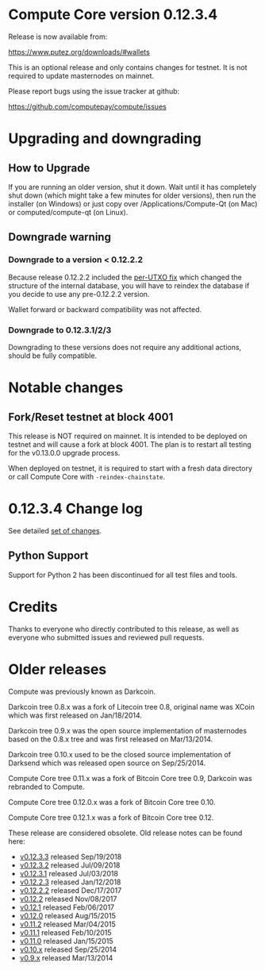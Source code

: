Compute Core version 0.12.3.4
==========================

Release is now available from:

  <https://www.putez.org/downloads/#wallets>

This is an optional release and only contains changes for testnet. It is not required to update masternodes on mainnet.

Please report bugs using the issue tracker at github:

  <https://github.com/computepay/compute/issues>


Upgrading and downgrading
=========================

How to Upgrade
--------------

If you are running an older version, shut it down. Wait until it has completely
shut down (which might take a few minutes for older versions), then run the
installer (on Windows) or just copy over /Applications/Compute-Qt (on Mac) or
computed/compute-qt (on Linux).

Downgrade warning
-----------------

### Downgrade to a version < 0.12.2.2

Because release 0.12.2.2 included the [per-UTXO fix](release-notes/compute/release-notes-0.12.2.2.md#per-utxo-fix)
which changed the structure of the internal database, you will have to reindex
the database if you decide to use any pre-0.12.2.2 version.

Wallet forward or backward compatibility was not affected.

### Downgrade to 0.12.3.1/2/3

Downgrading to these versions does not require any additional actions, should be
fully compatible.


Notable changes
===============

Fork/Reset testnet at block 4001
--------------------------------

This release is NOT required on mainnet. It is intended to be deployed on testnet and will cause a fork at block 4001.
The plan is to restart all testing for the v0.13.0.0 upgrade process.

When deployed on testnet, it is required to start with a fresh data directory or call Compute Core with `-reindex-chainstate`.

0.12.3.4 Change log
===================

See detailed [set of changes](https://github.com/computepay/compute/compare/v0.12.3.3...computepay:v0.12.3.4).

Python Support
--------------

Support for Python 2 has been discontinued for all test files and tools.

Credits
=======

Thanks to everyone who directly contributed to this release,
as well as everyone who submitted issues and reviewed pull requests.


Older releases
==============

Compute was previously known as Darkcoin.

Darkcoin tree 0.8.x was a fork of Litecoin tree 0.8, original name was XCoin
which was first released on Jan/18/2014.

Darkcoin tree 0.9.x was the open source implementation of masternodes based on
the 0.8.x tree and was first released on Mar/13/2014.

Darkcoin tree 0.10.x used to be the closed source implementation of Darksend
which was released open source on Sep/25/2014.

Compute Core tree 0.11.x was a fork of Bitcoin Core tree 0.9,
Darkcoin was rebranded to Compute.

Compute Core tree 0.12.0.x was a fork of Bitcoin Core tree 0.10.

Compute Core tree 0.12.1.x was a fork of Bitcoin Core tree 0.12.

These release are considered obsolete. Old release notes can be found here:

- [v0.12.3.3](https://github.com/computepay/compute/blob/master/doc/release-notes/compute/release-notes-0.12.3.3.md) released Sep/19/2018
- [v0.12.3.2](https://github.com/computepay/compute/blob/master/doc/release-notes/compute/release-notes-0.12.3.2.md) released Jul/09/2018
- [v0.12.3.1](https://github.com/computepay/compute/blob/master/doc/release-notes/compute/release-notes-0.12.3.1.md) released Jul/03/2018
- [v0.12.2.3](https://github.com/computepay/compute/blob/master/doc/release-notes/compute/release-notes-0.12.2.3.md) released Jan/12/2018
- [v0.12.2.2](https://github.com/computepay/compute/blob/master/doc/release-notes/compute/release-notes-0.12.2.2.md) released Dec/17/2017
- [v0.12.2](https://github.com/computepay/compute/blob/master/doc/release-notes/compute/release-notes-0.12.2.md) released Nov/08/2017
- [v0.12.1](https://github.com/computepay/compute/blob/master/doc/release-notes/compute/release-notes-0.12.1.md) released Feb/06/2017
- [v0.12.0](https://github.com/computepay/compute/blob/master/doc/release-notes/compute/release-notes-0.12.0.md) released Aug/15/2015
- [v0.11.2](https://github.com/computepay/compute/blob/master/doc/release-notes/compute/release-notes-0.11.2.md) released Mar/04/2015
- [v0.11.1](https://github.com/computepay/compute/blob/master/doc/release-notes/compute/release-notes-0.11.1.md) released Feb/10/2015
- [v0.11.0](https://github.com/computepay/compute/blob/master/doc/release-notes/compute/release-notes-0.11.0.md) released Jan/15/2015
- [v0.10.x](https://github.com/computepay/compute/blob/master/doc/release-notes/compute/release-notes-0.10.0.md) released Sep/25/2014
- [v0.9.x](https://github.com/computepay/compute/blob/master/doc/release-notes/compute/release-notes-0.9.0.md) released Mar/13/2014

